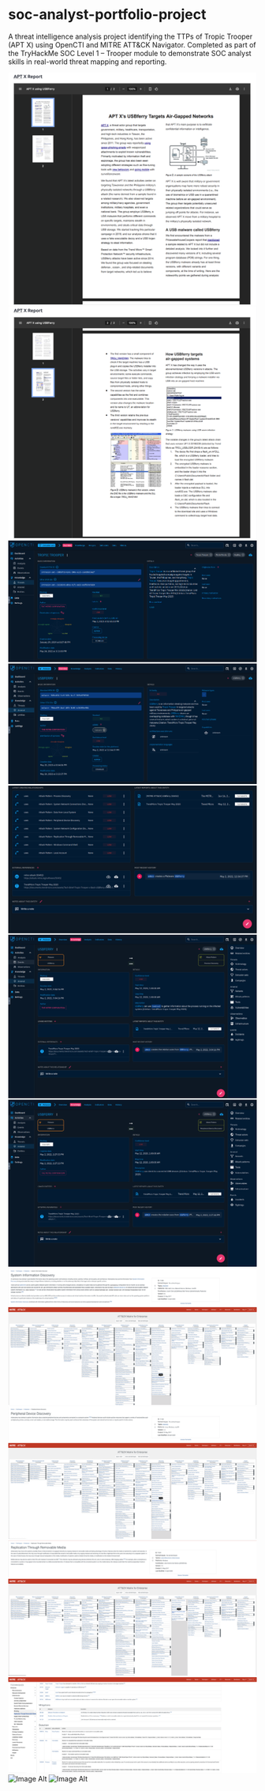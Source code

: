 # soc-analyst-portfolio-project
A threat intelligence analysis project identifying the TTPs of Tropic Trooper (APT X) using OpenCTI and MITRE ATT&amp;CK Navigator. Completed as part of the TryHackMe SOC Level 1 – Trooper module to demonstrate SOC analyst skills in real-world threat mapping and reporting.

 ![Image Alt](https://github.com/andre5Jr/soc-analyst-portfolio-project/blob/f40efe3a13f58ffe146525bc56a8a2fcb660dfe8/Task%201%20-%20Who's%20The%20Threat%3F.png) 
 ![Image Alt](https://github.com/andre5Jr/soc-analyst-portfolio-project/blob/0a130c6bff42fa161a23b9fafd41bd33117ae984/Task%201%20-%20Who's%20The%20Threat%3F%20Pt%202..png)
 ![Image Alt](https://github.com/andre5Jr/soc-analyst-portfolio-project/blob/9f73ed1070eb56370de1b8f33fa340ee214b7386/Task%201%20-%20Who's%20The%20Threat%3F%20Pt%203..png)
 ![Image Alt](https://github.com/andre5Jr/soc-analyst-portfolio-project/blob/f9aa1228a6da7886c9360311f2c00330ac30cfe7/Task%201%20-%20Identifying%20the%20Threat%20Actor.png)
 ![Image Alt](https://github.com/andre5Jr/soc-analyst-portfolio-project/blob/ddc0d9a3a9b20abcd5b4e3e690093c770b9414f1/Task%201%20-%20Identifying%20the%20Threat%20Actor%20Pt%202..png)
 ![Image Alt](https://github.com/andre5Jr/soc-analyst-portfolio-project/blob/263ba49c81a36d9627c25141b033b590f47f58e6/Task%202%20-%20Investigate%20the%20Threat%20-%20USBferry%20-%20Process%20Discovery..png) 
 ![Image Alt](https://github.com/andre5Jr/soc-analyst-portfolio-project/blob/e81b1d70fdd7313b277b4d557ff440d315002c3d/Task%202%20-%20Investigate%20the%20Threat%20-%20USBferry%20-%20Peripheral%20Device%20Discovery%20Pt%202..png)
 ![Image Alt](https://github.com/andre5Jr/soc-analyst-portfolio-project/blob/67f31a5887dcefc227114396b2d9c5bfc6cbef39/Task%203%20-%20T1082.png)
 ![Image Alt](https://github.com/andre5Jr/soc-analyst-portfolio-project/blob/238974c0699c2a5e4cfd48761fa16771e4948ffd/Task%203%20-%20T1082%20Pt%202.png)
 ![Image Alt](https://github.com/andre5Jr/soc-analyst-portfolio-project/blob/ac9bda776e60e435478da8bc748e1f430412427d/Task%203%20T1120.png)
 ![Image Alt](https://github.com/andre5Jr/soc-analyst-portfolio-project/blob/0fd565e9bae58a23cdbfd9e5148dbaf186815864/Task%203%20-%20T1120%20Pt%202..png)
 ![Image Alt](https://github.com/andre5Jr/soc-analyst-portfolio-project/blob/a200ce1701383eebf787944ea6b5a1cc1b11ab50/Task%203%20T1091..png)
 ![Image Alt](https://github.com/andre5Jr/soc-analyst-portfolio-project/blob/9e9025c158923fb3ae6d249b19c090e1b942fb01/Task%203%20T1091%20Pt%202..png)
 ![Image Alt](https://github.com/andre5Jr/soc-analyst-portfolio-project/blob/9e9025c158923fb3ae6d249b19c090e1b942fb01/Task%203%20T1091%20Pt%203.png)
 ![Image Alt]()
 ![Image Alt]()









